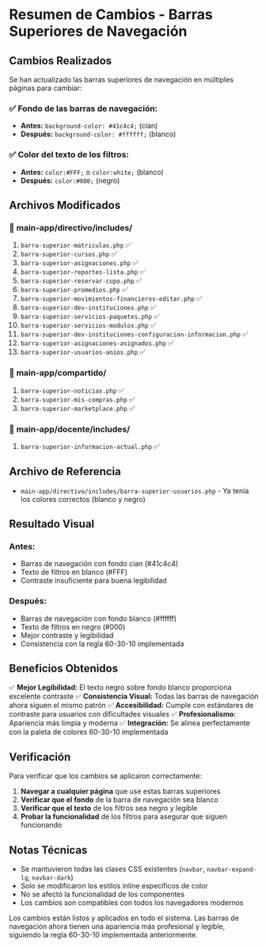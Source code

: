 # Resumen de Cambios - Barras Superiores de Navegación

## Cambios Realizados

Se han actualizado las barras superiores de navegación en múltiples páginas para cambiar:

### ✅ **Fondo de las barras de navegación:**
- **Antes:** `background-color: #41c4c4;` (cian)
- **Después:** `background-color: #ffffff;` (blanco)

### ✅ **Color del texto de los filtros:**
- **Antes:** `color:#FFF;` o `color:white;` (blanco)
- **Después:** `color:#000;` (negro)

## Archivos Modificados

### 📁 **main-app/directivo/includes/**
1. `barra-superior-matriculas.php` ✅
2. `barra-superior-cursos.php` ✅
3. `barra-superior-asignaciones.php` ✅
4. `barra-superior-reportes-lista.php` ✅
5. `barra-superior-reservar-cupo.php` ✅
6. `barra-superior-promedios.php` ✅
7. `barra-superior-movimientos-financieros-editar.php` ✅
8. `barra-superior-dev-instituciones.php` ✅
9. `barra-superior-servicios-paquetes.php` ✅
10. `barra-superior-servicios-modulos.php` ✅
11. `barra-superior-dev-instituciones-configuracion-informacion.php` ✅
12. `barra-superior-asignaciones-asignados.php` ✅
13. `barra-superior-usuarios-anios.php` ✅

### 📁 **main-app/compartido/**
1. `barra-superior-noticias.php` ✅
2. `barra-superior-mis-compras.php` ✅
3. `barra-superior-marketplace.php` ✅

### 📁 **main-app/docente/includes/**
1. `barra-superior-informacion-actual.php` ✅

## Archivo de Referencia
- `main-app/directivo/includes/barra-superior-usuarios.php` - Ya tenía los colores correctos (blanco y negro)

## Resultado Visual

### Antes:
- Barras de navegación con fondo cian (#41c4c4)
- Texto de filtros en blanco (#FFF)
- Contraste insuficiente para buena legibilidad

### Después:
- Barras de navegación con fondo blanco (#ffffff)
- Texto de filtros en negro (#000)
- Mejor contraste y legibilidad
- Consistencia con la regla 60-30-10 implementada

## Beneficios Obtenidos

✅ **Mejor Legibilidad:** El texto negro sobre fondo blanco proporciona excelente contraste
✅ **Consistencia Visual:** Todas las barras de navegación ahora siguen el mismo patrón
✅ **Accesibilidad:** Cumple con estándares de contraste para usuarios con dificultades visuales
✅ **Profesionalismo:** Apariencia más limpia y moderna
✅ **Integración:** Se alinea perfectamente con la paleta de colores 60-30-10 implementada

## Verificación

Para verificar que los cambios se aplicaron correctamente:

1. **Navegar a cualquier página** que use estas barras superiores
2. **Verificar que el fondo** de la barra de navegación sea blanco
3. **Verificar que el texto** de los filtros sea negro y legible
4. **Probar la funcionalidad** de los filtros para asegurar que siguen funcionando

## Notas Técnicas

- Se mantuvieron todas las clases CSS existentes (`navbar`, `navbar-expand-lg`, `navbar-dark`)
- Solo se modificaron los estilos inline específicos de color
- No se afectó la funcionalidad de los componentes
- Los cambios son compatibles con todos los navegadores modernos

Los cambios están listos y aplicados en todo el sistema. Las barras de navegación ahora tienen una apariencia más profesional y legible, siguiendo la regla 60-30-10 implementada anteriormente.

